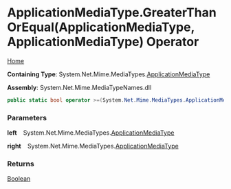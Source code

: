 # ApplicationMediaType\.GreaterThanOrEqual\(ApplicationMediaType, ApplicationMediaType\) Operator

[Home](../../../README.md)

**Containing Type**: System\.Net\.Mime\.MediaTypes\.[ApplicationMediaType](../README.md)

**Assembly**: System\.Net\.Mime\.MediaTypeNames\.dll

```csharp
public static bool operator >=(System.Net.Mime.MediaTypes.ApplicationMediaType left, System.Net.Mime.MediaTypes.ApplicationMediaType right)
```

### Parameters

**left** &ensp; System\.Net\.Mime\.MediaTypes\.[ApplicationMediaType](../README.md)

**right** &ensp; System\.Net\.Mime\.MediaTypes\.[ApplicationMediaType](../README.md)

### Returns

[Boolean](https://docs.microsoft.com/en-us/dotnet/api/system.boolean)


